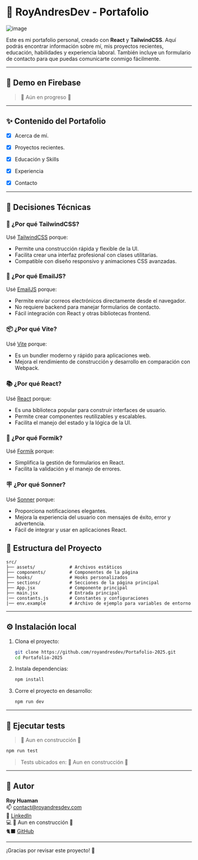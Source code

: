 
# 💼 RoyAndresDev - Portafolio

![image](https://github.com/user-attachments/assets/a5baa024-fcd4-49e5-9669-ae55f36d5f87)

Este es mi portafolio personal, creado con **React** y **TailwindCSS**. Aquí podrás encontrar información sobre mí, mis proyectos recientes, educación, habilidades y experiencia laboral. También incluye un formulario de contacto para que puedas comunicarte conmigo fácilmente. 



---

## 🚀 Demo en Firebase

> 🚧 Aún en progreso 🚧

---

## ✨ Contenido del Portafolio

  - [x] Acerca de mí.
  - [x] Proyectos recientes.
  - [x] Educación y Skills
  - [x] Experiencia
  - [x] Contacto


---

## 🧠 Decisiones Técnicas

### 🎨 ¿Por qué TailwindCSS?
Usé [TailwindCSS](https://tailwindcss.com/) porque:
- Permite una construcción rápida y flexible de la UI.
- Facilita crear una interfaz profesional con clases utilitarias.
- Compatible con diseño responsivo y animaciones CSS avanzadas.

### 📧 ¿Por qué EmailJS?
Usé [EmailJS](https://www.emailjs.com/) porque:
- Permite enviar correos electrónicos directamente desde el navegador.
- No requiere backend para manejar formularios de contacto.
- Fácil integración con React y otras bibliotecas frontend.
  
### 📦 ¿Por qué Vite?
Usé [Vite](https://vitejs.dev/) porque:
- Es un bundler moderno y rápido para aplicaciones web.
- Mejora el rendimiento de construcción y desarrollo en comparación con Webpack.

### 📚 ¿Por qué React?
Usé [React](https://reactjs.org/) porque:
- Es una biblioteca popular para construir interfaces de usuario.
- Permite crear componentes reutilizables y escalables.
- Facilita el manejo del estado y la lógica de la UI.

### 📒 ¿Por qué Formik?
Usé [Formik](https://formik.org/) porque:
- Simplifica la gestión de formularios en React.
- Facilita la validación y el manejo de errores.

### 🪧 ¿Por qué Sonner?
Usé [Sonner](https://sonner.dev/) porque:
- Proporciona notificaciones elegantes.
- Mejora la experiencia del usuario con mensajes de éxito, error y advertencia.
- Fácil de integrar y usar en aplicaciones React.

## 📂 Estructura del Proyecto

```
src/
├── assets/             # Archivos estáticos
├── components/         # Componentes de la página
├── hooks/              # Hooks personalizados
├── sections/           # Secciones de la página principal
├── App.jsx             # Componente principal
├── main.jsx            # Entrada principal
|── constants.js        # Constantes y configuraciones
|── env.example         # Archivo de ejemplo para variables de entorno
```

---

## ⚙️ Instalación local

1. Clona el proyecto:
   ```bash
   git clone https://github.com/royandresdev/Portafolio-2025.git
   cd Portafolio-2025
   ```

2. Instala dependencias:
   ```bash
   npm install
   ```

3. Corre el proyecto en desarrollo:
   ```bash
   npm run dev
   ```

---

## 🧪 Ejecutar tests

> 🚧 Aun en construcción 🚧

```bash
npm run test
```

> Tests ubicados en: 🚧 Aun en construcción 🚧

---

## 📝 Autor

**Roy Huaman**  
📫 [contact@royandresdev.com](mailto:contact@royandresdev.com)  
🔗 [LinkedIn](https://www.linkedin.com/in/royhuamanavila/)  
💻 🚧 Aun en construcción 🚧 <br/>
🐈‍⬛ [GitHub](https://github.com/royandresdev)

---

¡Gracias por revisar este proyecto! 🚀
